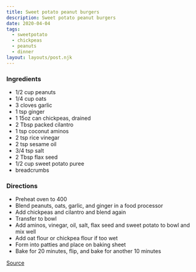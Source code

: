 ```yaml
---
title: Sweet potato peanut burgers
description: Sweet potato peanut burgers
date: 2020-04-04
tags:
  - sweetpotato
  - chickpeas
  - peanuts
  - dinner
layout: layouts/post.njk
---
```


### Ingredients

- 1/2 cup peanuts
- 1/4 cup oats
- 3 cloves garlic
- 1 tsp ginger
- 1 15oz can chickpeas, drained
- 2 Tbsp packed cilantro
- 1 tsp coconut aminos
- 2 tsp rice vinegar
- 2 tsp sesame oil
- 3/4 tsp salt
- 2 Tbsp flax seed
- 1/2 cup sweet potato puree
- breadcrumbs

### Directions

- Preheat oven to 400
- Blend peanuts, oats, garlic, and ginger in a food processor
- Add chickpeas and cilantro and blend again
- Transfer to bowl
- Add aminos, vinegar, oil, salt, flax seed and sweet potato to bowl and mix well
- Add oat flour or chickpea flour if too wet
- Form into patties and place on baking sheet
- Bake for 20 minutes, flip, and bake for another 10 minutes

[Source](https://www.veganricha.com/sweet-potato-peanut-burgers/)
